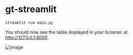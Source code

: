 # gt-streamlit
```
streamlit run main.py
```

You should now see the table displayed in your browser at http://127.0.0.1:8000.

![image](https://github.com/user-attachments/assets/4ce550b2-d344-4110-a4b6-fc16dea82971)

